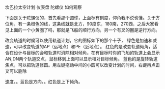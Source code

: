 坎巴拉太空计划 仪表盘 陀螺仪 如何观察


下面是关于陀螺仪的，首先看那个圆球，上面标有刻度，仰角我不说也懂。关于方位角，有一条橙色的线，这条线就是北方，90度东，180南，270西，之后大家看见上面的一个小黄圈了吗，那就是飞船的顺行方向，另一个有叉的圈是逆行方向。


改变轨道的时候可以使用轨道计划，它的图标如下的那个十子，
绿色是加速和减速，可以改变轨道的AP（远地点）和PE（近地点）。
红色的是改变轨道倾角，适合在设计与目标的会和轨道时消除相对倾角，在有目标时你的飞船的轨道上会显示AN,DN两个轨道交点，鼠标移到上面可以显示相对目标倾角。
蓝色的是旋转轨道焦点，可以把轨道修圆。用左键拖动中间的小圆可以改变计划的时间，右键再点击叉可以删除

速度。。蓝色是方向。。红色是上下倾角。
